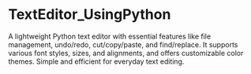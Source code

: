 # TextEditor_UsingPython
A lightweight Python text editor with essential features like file management, undo/redo, cut/copy/paste, and find/replace. It supports various font styles, sizes, and alignments, and offers customizable color themes. Simple and efficient for everyday text editing.
